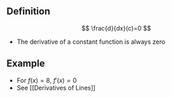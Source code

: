 ## Definition

$$
\frac{d}{dx}(c)=0
$$

- The derivative of a constant function is always zero

## Example

- For $f(x)=8$, $f'(x)=0$
- See [[Derivatives of Lines]]

